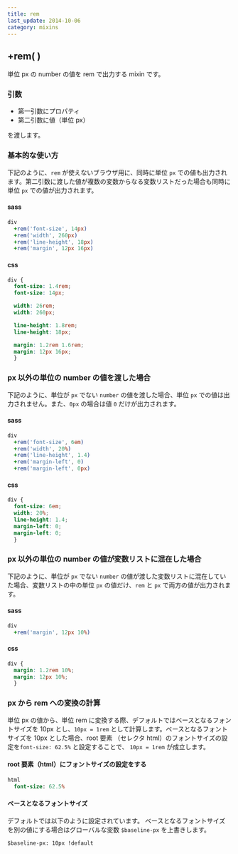 ```yaml
---
title: rem
last_update: 2014-10-06
category: mixins
---
```


## +rem( )

単位 px の number の値を rem で出力する mixin です。

### 引数

- 第一引数にプロパティ
- 第二引数に値（単位 px）

を渡します。

### 基本的な使い方

下記のように、`rem` が使えないブラウザ用に、同時に単位 `px` での値も出力されます。第二引数に渡した値が複数の変数からなる変数リストだった場合も同時に単位 `px` での値が出力されます。

#### sass

```sass
div
  +rem('font-size', 14px)
  +rem('width', 260px)
  +rem('line-height', 18px)
  +rem('margin', 12px 16px)
```

#### css


```css
div {
  font-size: 1.4rem;
  font-size: 14px;

  width: 26rem;
  width: 260px;

  line-height: 1.8rem;
  line-height: 18px;

  margin: 1.2rem 1.6rem;
  margin: 12px 16px;
  }
```

### px 以外の単位の number の値を渡した場合

下記のように、単位が `px` でない `number` の値を渡した場合、単位 `px` での値は出力されません。また、`0px` の場合は値 `0` だけが出力されます。

#### sass

```sass
div
  +rem('font-size', 6em)
  +rem('width', 20%)
  +rem('line-height', 1.4)
  +rem('margin-left', 0)
  +rem('margin-left', 0px)
```

#### css


```css
div {
  font-size: 6em;
  width: 20%;
  line-height: 1.4;
  margin-left: 0;
  margin-left: 0;
  }
```

### px 以外の単位の number の値が変数リストに混在した場合

下記のように、単位が `px` でない `number` の値が渡した変数リストに混在していた場合、変数リストの中の単位  `px` の値だけ、`rem` と `px` で両方の値が出力されます。

#### sass

```sass
div
  +rem('margin', 12px 10%)
```

#### css

```css
div {
  margin: 1.2rem 10%;
  margin: 12px 10%;
  }
```

### px から rem への変換の計算

単位 px の値から、単位 rem に変換する際、デフォルトではベースとなるフォントサイズを 10px とし、`10px = 1rem` として計算します。ベースとなるフォントサイズを 10px とした場合、root 要素 （セレクタ html）のフォントサイズの設定を`font-size: 62.5%` と設定することで、 `10px = 1rem` が成立します。

#### root 要素（html）にフォントサイズの設定をする

```sass
html
  font-size: 62.5%
```

#### ベースとなるフォントサイズ

デフォルトでは以下のように設定されています。
ベースとなるフォントサイズを別の値にする場合はグローバルな変数 `$baseline-px` を上書きします。

```
$baseline-px: 10px !default
```



